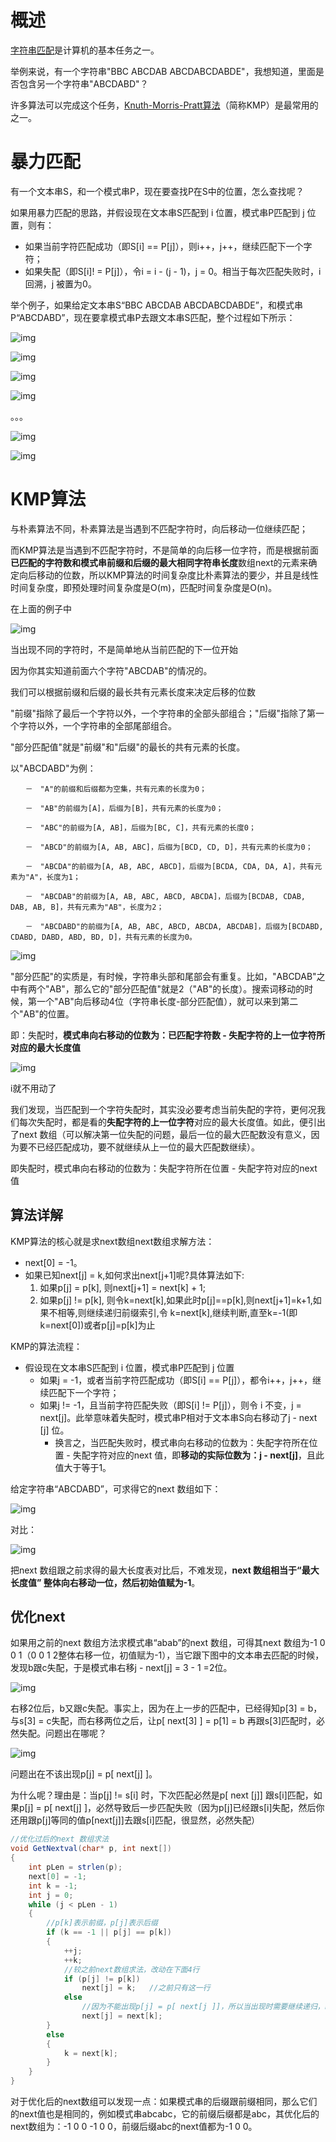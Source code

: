 # 概述

[字符串匹配](https://en.wikipedia.org/wiki/String_searching_algorithm)是计算机的基本任务之一。

举例来说，有一个字符串"BBC ABCDAB ABCDABCDABDE"，我想知道，里面是否包含另一个字符串"ABCDABD"？

许多算法可以完成这个任务，[Knuth-Morris-Pratt算法](https://en.wikipedia.org/wiki/Knuth–Morris–Pratt_algorithm)（简称KMP）是最常用的之一。

# 暴力匹配

有一个文本串S，和一个模式串P，现在要查找P在S中的位置，怎么查找呢？

如果用暴力匹配的思路，并假设现在文本串S匹配到 i 位置，模式串P匹配到 j 位置，则有：

* 如果当前字符匹配成功（即S[i] == P[j]），则i++，j++，继续匹配下一个字符；
* 如果失配（即S[i]! = P[j]），令i = i - (j - 1)，j = 0。相当于每次匹配失败时，i 回溯，j 被置为0。

 举个例子，如果给定文本串S“BBC ABCDAB ABCDABCDABDE”，和模式串P“ABCDABD”，现在要拿模式串P去跟文本串S匹配，整个过程如下所示：

![img](https://gitee.com/lbw427/blog-img/raw/master//img/bg2013050103.png)

![img](https://gitee.com/lbw427/blog-img/raw/master//img/bg2013050104.png)

![img](https://gitee.com/lbw427/blog-img/raw/master//img/bg2013050105.png)

![img](https://gitee.com/lbw427/blog-img/raw/master//img/bg2013050106.png)

。。。

![img](https://gitee.com/lbw427/blog-img/raw/master//img/bg2013050107.png)

![img](https://gitee.com/lbw427/blog-img/raw/master//img/bg2013050108.png)

# KMP算法

与朴素算法不同，朴素算法是当遇到不匹配字符时，向后移动一位继续匹配；

而KMP算法是当遇到不匹配字符时，不是简单的向后移一位字符，而是根据前面**已匹配的字符数和模式串前缀和后缀的最大相同字符串长度**数组next的元素来确定向后移动的位数，所以KMP算法的时间复杂度比朴素算法的要少，并且是线性时间复杂度，即预处理时间复杂度是O(m)，匹配时间复杂度是O(n)。

在上面的例子中

![img](http://www.ruanyifeng.com/blogimg/asset/201305/bg2013050107.png)

当出现不同的字符时，不是简单地从当前匹配的下一位开始

因为你其实知道前面六个字符"ABCDAB"的情况的。

我们可以根据前缀和后缀的最长共有元素长度来决定后移的位数

 "前缀"指除了最后一个字符以外，一个字符串的全部头部组合；"后缀"指除了第一个字符以外，一个字符串的全部尾部组合。

"部分匹配值"就是"前缀"和"后缀"的最长的共有元素的长度。

以"ABCDABD"为例：

```
　　－　"A"的前缀和后缀都为空集，共有元素的长度为0；

　　－　"AB"的前缀为[A]，后缀为[B]，共有元素的长度为0；

　　－　"ABC"的前缀为[A, AB]，后缀为[BC, C]，共有元素的长度0；

　　－　"ABCD"的前缀为[A, AB, ABC]，后缀为[BCD, CD, D]，共有元素的长度为0；

　　－　"ABCDA"的前缀为[A, AB, ABC, ABCD]，后缀为[BCDA, CDA, DA, A]，共有元素为"A"，长度为1；

　　－　"ABCDAB"的前缀为[A, AB, ABC, ABCD, ABCDA]，后缀为[BCDAB, CDAB, DAB, AB, B]，共有元素为"AB"，长度为2；

　　－　"ABCDABD"的前缀为[A, AB, ABC, ABCD, ABCDA, ABCDAB]，后缀为[BCDABD, CDABD, DABD, ABD, BD, D]，共有元素的长度为0。
```



![img](https://gitee.com/lbw427/blog-img/raw/master//img/bg2013050109.png)

"部分匹配"的实质是，有时候，字符串头部和尾部会有重复。比如，"ABCDAB"之中有两个"AB"，那么它的"部分匹配值"就是2（"AB"的长度）。搜索词移动的时候，第一个"AB"向后移动4位（字符串长度-部分匹配值），就可以来到第二个"AB"的位置。

即：失配时，**模式串向右移动的位数为：已匹配字符数 - 失配字符的上一位字符所对应的最大长度值**

![img](https://gitee.com/lbw427/blog-img/raw/master//img/20140721223539765)

i就不用动了

我们发现，当匹配到一个字符失配时，其实没必要考虑当前失配的字符，更何况我们每次失配时，都是看的**失配字符的上一位字符**对应的最大长度值。如此，便引出了next 数组（可以解决第一位失配的问题，最后一位的最大匹配数没有意义，因为要不已经匹配成功，要不就继续从上一位的最大匹配数继续）。

即失配时，模式串向右移动的位数为：失配字符所在位置 - 失配字符对应的next 值

## 算法详解

KMP算法的核心就是求next数组next数组求解方法：

- next[0] = -1。
- 如果已知next[j] = k,如何求出next[j+1]呢?具体算法如下:
  1. 如果p[j] = p[k], 则next[j+1] = next[k] + 1;
  2. 如果p[j] != p[k], 则令k=next[k],如果此时p[j]==p[k],则next[j+1]=k+1,如果不相等,则继续递归前缀索引,令 k=next[k],继续判断,直至k=-1(即k=next[0])或者p[j]=p[k]为止

KMP的算法流程：

* 假设现在文本串S匹配到 i 位置，模式串P匹配到 j 位置
  * 如果j = -1，或者当前字符匹配成功（即S[i] == P[j]），都令i++，j++，继续匹配下一个字符；
  * 如果j != -1，且当前字符匹配失败（即S[i] != P[j]），则令 i 不变，j = next[j]。此举意味着失配时，模式串P相对于文本串S向右移动了j - next [j] 位。
    * 换言之，当匹配失败时，模式串向右移动的位数为：失配字符所在位置 - 失配字符对应的next 值，即**移动的实际位数为：j - next[j]**，且此值大于等于1。

 给定字符串“ABCDABD”，可求得它的next 数组如下：

![img](https://gitee.com/lbw427/blog-img/raw/master//img/20140721230250468)

对比：

![img](https://gitee.com/lbw427/blog-img/raw/master//img/20140728110939595)

 把next 数组跟之前求得的最大长度表对比后，不难发现，**next 数组相当于“最大长度值” 整体向右移动一位，然后初始值赋为-1**。

## 优化next

如果用之前的next 数组方法求模式串“abab”的next 数组，可得其next 数组为-1 0 0 1（0 0 1 2整体右移一位，初值赋为-1），当它跟下图中的文本串去匹配的时候，发现b跟c失配，于是模式串右移j - next[j] = 3 - 1 =2位。

![img](https://gitee.com/lbw427/blog-img/raw/master//img/aHR0cDovL2hpLmNzZG4ubmV0L2F0dGFjaG1lbnQvMjAxMTA2LzE0LzgzOTQzMjNfMTMwODA3NTg1OVpmdWUuanBn)

右移2位后，b又跟c失配。事实上，因为在上一步的匹配中，已经得知p[3] = b，与s[3] = c失配，而右移两位之后，让p[ next[3] ] = p[1] = b 再跟s[3]匹配时，必然失配。问题出在哪呢？

![img](https://gitee.com/lbw427/blog-img/raw/master//img/aHR0cDovL2hpLmNzZG4ubmV0L2F0dGFjaG1lbnQvMjAxMTA2LzE0LzgzOTQzMjNfMTMwODA3NTg1OTFreVYuanBn)

  问题出在不该出现p[j] = p[ next[j] ]。

为什么呢？理由是：当p[j] != s[i] 时，下次匹配必然是p[ next [j]] 跟s[i]匹配，如果p[j] = p[ next[j] ]，必然导致后一步匹配失败（因为p[j]已经跟s[i]失配，然后你还用跟p[j]等同的值p[next[j]]去跟s[i]匹配，很显然，必然失配）

```java
//优化过后的next 数组求法
void GetNextval(char* p, int next[])
{
	int pLen = strlen(p);
	next[0] = -1;
	int k = -1;
	int j = 0;
	while (j < pLen - 1)
	{
		//p[k]表示前缀，p[j]表示后缀  
		if (k == -1 || p[j] == p[k])
		{
			++j;
			++k;
			//较之前next数组求法，改动在下面4行
			if (p[j] != p[k])
				next[j] = k;   //之前只有这一行
			else
				//因为不能出现p[j] = p[ next[j ]]，所以当出现时需要继续递归，k = next[k] = next[next[k]]
				next[j] = next[k];
		}
		else
		{
			k = next[k];
		}
	}
}
```



对于优化后的next数组可以发现一点：如果模式串的后缀跟前缀相同，那么它们的next值也是相同的，例如模式串abcabc，它的前缀后缀都是abc，其优化后的next数组为：-1 0 0 -1 0 0，前缀后缀abc的next值都为-1 0 0。